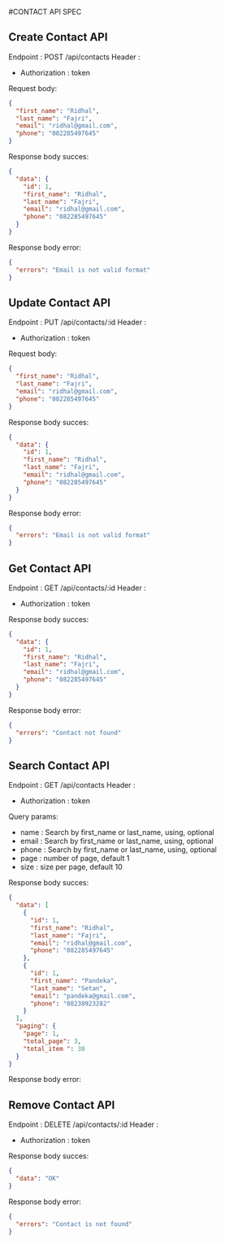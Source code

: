 #CONTACT API SPEC

## Create Contact API

Endpoint : POST /api/contacts
Header :

- Authorization : token

Request body:

```json
{
  "first_name": "Ridhal",
  "last_name": "Fajri",
  "email": "ridhal@gmail.com",
  "phone": "082285497645"
}
```

Response body succes:

```json
{
  "data": {
    "id": 1,
    "first_name": "Ridhal",
    "last_name": "Fajri",
    "email": "ridhal@gmail.com",
    "phone": "082285497645"
  }
}
```

Response body error:

```json
{
  "errors": "Email is not valid format"
}
```

## Update Contact API

Endpoint : PUT /api/contacts/:id
Header :

- Authorization : token

Request body:

```json
{
  "first_name": "Ridhal",
  "last_name": "Fajri",
  "email": "ridhal@gmail.com",
  "phone": "082285497645"
}
```

Response body succes:

```json
{
  "data": {
    "id": 1,
    "first_name": "Ridhal",
    "last_name": "Fajri",
    "email": "ridhal@gmail.com",
    "phone": "082285497645"
  }
}
```

Response body error:

```json
{
  "errors": "Email is not valid format"
}
```

## Get Contact API

Endpoint : GET /api/contacts/:id
Header :

- Authorization : token

Response body succes:

```json
{
  "data": {
    "id": 1,
    "first_name": "Ridhal",
    "last_name": "Fajri",
    "email": "ridhal@gmail.com",
    "phone": "082285497645"
  }
}
```

Response body error:

```json
{
  "errors": "Contact not found"
}
```

## Search Contact API

Endpoint : GET /api/contacts
Header :

- Authorization : token

Query params:

- name : Search by first_name or last_name, using, optional
- email : Search by first_name or last_name, using, optional
- phone : Search by first_name or last_name, using, optional
- page : number of page, default 1
- size : size per page, default 10

Response body succes:

```json
{
  "data": [
    {
      "id": 1,
      "first_name": "Ridhal",
      "last_name": "Fajri",
      "email": "ridhal@gmail.com",
      "phone": "082285497645"
    },
    {
      "id": 1,
      "first_name": "Pandeka",
      "last_name": "Setan",
      "email": "pandeka@gmail.com",
      "phone": "08238923282"
    }
  ],
  "paging": {
    "page": 1,
    "total_page": 3,
    "total_item ": 30
  }
}
```

Response body error:

## Remove Contact API

Endpoint : DELETE /api/contacts/:id
Header :

- Authorization : token

Response body succes:

```json
{
  "data": "OK"
}
```

Response body error:

```json
{
  "errors": "Contact is not found"
}
```
